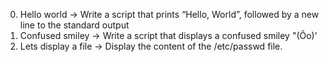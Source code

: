 0. Hello world -> Write a script that prints “Hello, World”, followed by a new line to the standard output
1. Confused smiley -> Write a script that displays a confused smiley "(Ôo)'
2. Lets display a file -> Display the content of the /etc/passwd file.
